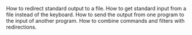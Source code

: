 How to redirect standard output to a file.
How to get standard input from a file instead of the keyboard.
How to send the output from one program to the input of another program.
How to combine commands and filters with redirections.
